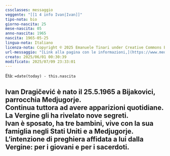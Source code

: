 ```yaml
---
cssclasses: messaggio
veggente: "[[1 4 info Ivan|Ivan]]"
tipo-nota: bio
giorno-nascita: 25
mese-nascita: 05
anno-nascita: 1965
nascita: 1965-05-25
lingua-nota: Italiano
licenza-nota: Copyright © 2025 Emanuele Tinari under Creative Commons BY-NC-SA 4.0 https://creativecommons.org/licenses/by-nc-sa/4.0/
url-messaggio: "[Link alla pagina con le informazioni,](https://www.medjugorje.hr/it/fenomeno-di-medjugorje/apparizioni/)"
creato: 2025/06/01 00:30:39
modificato: 2025/07/09 23:33:01
---
```


Età: `=date(today) - this.nascita`


## Ivan Dragičević è nato il 25.5.1965 a Bijakovici, parrocchia Medjugorje.<br>Continua tuttora ad avere apparizioni quotidiane.<br>La Vergine gli ha rivelato nove segreti.<br>Ivan è sposato, ha tre bambini, vive con la sua famiglia negli Stati Uniti e a Medjugorje.<br>L’intenzione di preghiera affidata a lui dalla Vergine: per i giovani e per i sacerdoti.